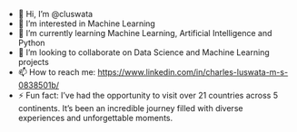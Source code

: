 - 👋 Hi, I’m @cluswata
- 👀 I’m interested in Machine Learning
- 🌱 I’m currently learning Machine Learning, Artificial Intelligence and Python
- 💞️ I’m looking to collaborate on Data Science and Machine Learning projects
- 📫 How to reach me: https://www.linkedin.com/in/charles-luswata-m-s-0838501b/
- ⚡ Fun fact: I’ve had the opportunity to visit over 21 countries across 5 continents. It’s been an incredible journey filled with diverse experiences and unforgettable moments.

<!---
cluswata/cluswata is a ✨ special ✨ repository because its `README.md` (this file) appears on your GitHub profile.
You can click the Preview link to take a look at your changes.
--->
